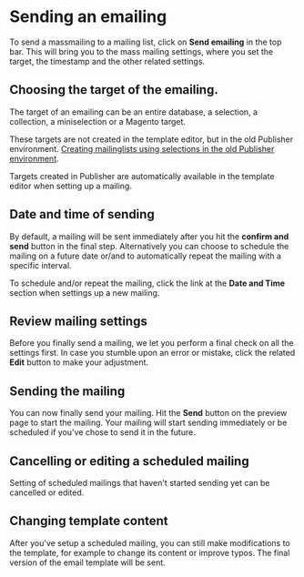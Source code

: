 # Sending an emailing

To send a massmailing to a mailing list, click on **Send emailing** in 
the top bar. This will bring you to the mass mailing settings, where you set 
the target, the timestamp and the other related settings. 

## Choosing the target of the emailing. 

The target of an emailing can be an entire database, a selection, a collection,
a miniselection or a Magento target.

These targets are not created in the template editor, but in the old Publisher 
environment. [Creating mailinglists using selections in the old Publisher environment](https://www.copernica.com/en/blog/selections-and-miniselections).

Targets created in Publisher are automatically available in the template editor 
when setting up a mailing.

## Date and time of sending

By default, a mailing will be sent immediately after you hit the **confirm and 
send** button in the final step. Alternatively you can choose to schedule 
the mailing on a future date or/and to automatically repeat the mailing with 
a specific interval.

To schedule and/or repeat the mailing, click the link at the **Date and Time** 
section when settings up a new mailing. 

## Review mailing settings

Before you finally send a mailing, we let you perform a final check on all 
the settings first. In case you stumble upon an error or mistake, click 
the related **Edit** button to make your adjustment.

## Sending the mailing

You can now finally send your mailing. Hit the **Send** button on the preview 
page to start the mailing. Your mailing will start sending immediately or be 
scheduled if you've chose to send it in the future.  

## Cancelling or editing a scheduled mailing

Setting of scheduled mailings that haven't started sending yet can be cancelled 
or edited. 

## Changing template content 

After you've setup a scheduled mailing, you can still make modifications to 
the template, for example to change its content or improve typos. The final 
version of the email template will be sent. 
